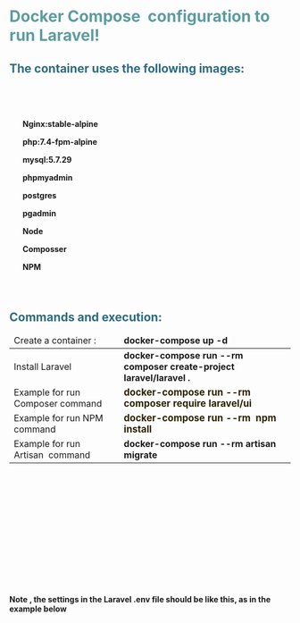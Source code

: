 <!-- #######  YAY, I AM THE SOURCE EDITOR! #########-->
<h1 style="color: #5e9ca0;"><span class="VIiyi" lang="en"><span class="JLqJ4b ChMk0b" data-language-for-alternatives="en" data-language-to-translate-into="fa" data-phrase-index="0" data-number-of-phrases="1"><span class="Q4iAWc">Docker Compose&nbsp; configuration to run Laravel</span></span></span>!</h1>
<h2 style="color: #2e6c80;"><span class="VIiyi" lang="en"><span class="JLqJ4b ChMk0b" data-language-for-alternatives="en" data-language-to-translate-into="fa" data-phrase-index="0" data-number-of-phrases="1"><span class="Q4iAWc">The container uses the following images</span></span></span>:</h2>
<h2 style="color: #2e6c80;">&nbsp;</h2>
<ol style="list-style: none; font-size: 14px; line-height: 32px; font-weight: bold;">
<li style="clear: both;">Nginx:stable-alpine</li>
<li>php:7.4-fpm-alpine</li>
<li>mysql:5.7.29</li>
<li>phpmyadmin</li>
<li style="clear: both;">postgres</li>
<li style="clear: both;">pgadmin</li>
<li style="clear: both;">Node</li>
<li style="clear: both;">Composser</li>
<li style="clear: both;">NPM</li>
</ol>
<p>&nbsp; &nbsp; &nbsp; &nbsp; &nbsp; &nbsp; &nbsp;</p>
<h2 style="color: #2e6c80;"><span class="VIiyi" lang="en"><span class="JLqJ4b ChMk0b" data-language-for-alternatives="en" data-language-to-translate-into="fa" data-phrase-index="0" data-number-of-phrases="1"><span class="Q4iAWc">Commands and execution</span></span></span>:</h2>
<table class="editorDemoTable" style="height: 420px;">
<thead>
<tr style="height: 18px;">
<td style="height: 18px; width: 209.733px;"><span class="VIiyi" lang="en"><span class="JLqJ4b ChMk0b" data-language-for-alternatives="en" data-language-to-translate-into="fa" data-phrase-index="0" data-number-of-phrases="1"><span class="Q4iAWc">Create a container</span></span></span> :</td>
<td style="height: 18px; width: 0.0166667px;">&nbsp;</td>
<td style="height: 18px; width: 398.317px;"><strong>docker-compose up -d</strong></td>
</tr>
</thead>
<tbody>
<tr style="height: 36px;">
<td style="height: 36px; width: 209.733px;"><span class="VIiyi" lang="en"><span class="JLqJ4b ChMk0b" data-language-for-alternatives="en" data-language-to-translate-into="fa" data-phrase-index="0" data-number-of-phrases="1"><span class="Q4iAWc">Install Laravel</span></span></span></td>
<td style="height: 36px; width: 0.0166667px;">&nbsp;</td>
<td style="height: 36px; width: 398.317px;"><strong>docker-compose run --rm composer create-project laravel/laravel .</strong></td>
</tr>
<tr style="height: 44px;">
<td style="height: 44px; width: 209.733px;">Example for run Composer command</td>
<td style="height: 44px; width: 0.0166667px;">&nbsp;</td>
<td style="height: 44px; width: 398.317px;"><strong style="font-size: 17px; color: #2b2301;">docker-compose run --rm composer require laravel/ui</strong></td>
</tr>
<tr style="height: 36px;">
<td style="height: 36px; width: 209.733px;">Example for run NPM command</td>
<td style="height: 36px; width: 0.0166667px;">&nbsp;</td>
<td style="height: 36px; width: 398.317px;"><strong style="font-size: 17px; color: #2b2301;"><strong>docker-compose run --rm&nbsp; npm install</strong></strong></td>
</tr>
<tr style="height: 18px;">
<td style="height: 18px; width: 209.733px;">Example for run Artisan&nbsp; command</td>
<td style="height: 18px; width: 0.0166667px;">&nbsp;</td>
<td style="height: 18px; width: 398.317px;"><strong>docker-compose run --rm artisan migrate</strong></td>
</tr>
</tbody>
</table>
<p><strong>&nbsp;</strong></p>
<p><strong>Note , the settings in the Laravel .env file should be like this, as in the example below</strong></p>
<p>&nbsp;</p>
<p>&nbsp;</p>
<p><strong>&nbsp;</strong></p>

